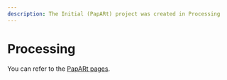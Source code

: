 ```yaml
---
description: The Initial (PapARt) project was created in Processing
---
```


# Processing

You can refer to the [PapARt pages](../../augmented-reality/papart-installation/). 

